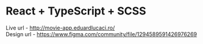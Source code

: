 # React + TypeScript + SCSS

Live url - http://movie-app.eduardlucaci.ro/ </br>
Design url - https://www.figma.com/community/file/1294589591426976269


